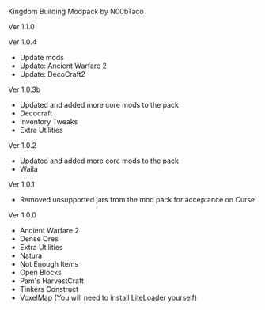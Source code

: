 Kingdom Building Modpack
by N00bTaco

Ver 1.1.0

Ver 1.0.4
 - Update mods
 - Update: Ancient Warfare 2
 - Update: DecoCraft2

Ver 1.0.3b
 - Updated and added more core mods to the pack
 - Decocraft
 - Inventory Tweaks
 - Extra Utilities

Ver 1.0.2
 - Updated and added more core mods to the pack
 - Waila

Ver 1.0.1
- Removed unsupported jars from the mod pack for acceptance on Curse.

Ver 1.0.0
 - Ancient Warfare 2
 - Dense Ores
 - Extra Utilities
 - Natura
 - Not Enough Items
 - Open Blocks
 - Pam's HarvestCraft
 - Tinkers Construct
 - VoxelMap (You will need to install LiteLoader yourself)

